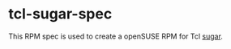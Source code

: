 # tcl-sugar-spec

This RPM spec is used to create a openSUSE RPM for Tcl [sugar](http://wiki.tcl.tk/11155).


